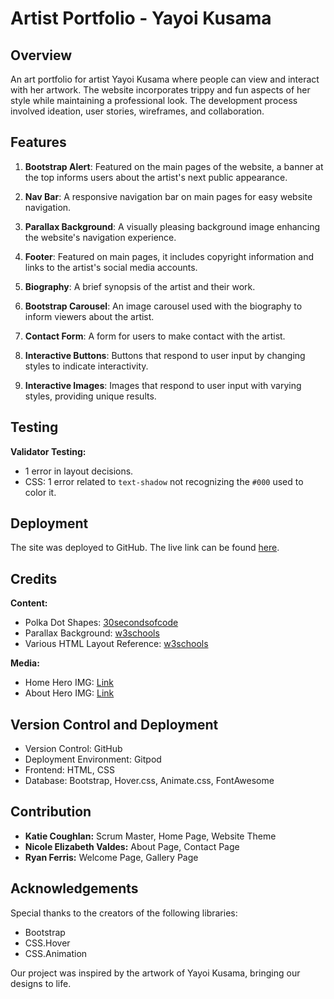 # Artist Portfolio - Yayoi Kusama

## Overview

An art portfolio for artist Yayoi Kusama where people can view and interact with her artwork. The website incorporates trippy and fun aspects of her style while maintaining a professional look. The development process involved ideation, user stories, wireframes, and collaboration.

## Features

1. **Bootstrap Alert**: Featured on the main pages of the website, a banner at the top informs users about the artist's next public appearance.

2. **Nav Bar**: A responsive navigation bar on main pages for easy website navigation.

3. **Parallax Background**: A visually pleasing background image enhancing the website's navigation experience.

4. **Footer**: Featured on main pages, it includes copyright information and links to the artist's social media accounts.

5. **Biography**: A brief synopsis of the artist and their work.

6. **Bootstrap Carousel**: An image carousel used with the biography to inform viewers about the artist.

7. **Contact Form**: A form for users to make contact with the artist.

8. **Interactive Buttons**: Buttons that respond to user input by changing styles to indicate interactivity.

9. **Interactive Images**: Images that respond to user input with varying styles, providing unique results.

## Testing

**Validator Testing:**
- 1 error in layout decisions.
- CSS: 1 error related to `text-shadow` not recognizing the `#000` used to color it.

## Deployment

The site was deployed to GitHub. The live link can be found [here](#).

## Credits

**Content:**
- Polka Dot Shapes: [30secondsofcode](https://www.30secondsofcode.org/css/s/polka-dot-pattern/)
- Parallax Background: [w3schools](https://www.w3schools.com/howto/howto_css_parallax.asp)
- Various HTML Layout Reference: [w3schools](https://www.w3schools.com/)

**Media:**
- Home Hero IMG: [Link](https://encrypted-tbn0.gstatic.com/images?q=tbn:ANd9GcRaFTWMnfzotBDnSrmpCpx1sTNuEguQ9BQBqg&usqp=CAU)
- About Hero IMG: [Link](https://encrypted-tbn0.gstatic.com/images?q=tbn:ANd9GcRS3x0H_WnanqrvxnPPDc7wIaMwgfeuEOO9PA-Y2Z0YCwt8nmr9etUym_Q0ZdfPRcMMWUw&usqp=CAU)

## Version Control and Deployment

- Version Control: GitHub
- Deployment Environment: Gitpod
- Frontend: HTML, CSS
- Database: Bootstrap, Hover.css, Animate.css, FontAwesome

## Contribution

- **Katie Coughlan:** Scrum Master, Home Page, Website Theme
- **Nicole Elizabeth Valdes:** About Page, Contact Page
- **Ryan Ferris:** Welcome Page, Gallery Page

## Acknowledgements

Special thanks to the creators of the following libraries:
- Bootstrap
- CSS.Hover
- CSS.Animation

Our project was inspired by the artwork of Yayoi Kusama, bringing our designs to life.
